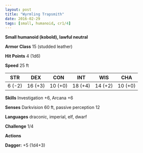 ```yaml
---
layout: post
title: "Wyrmling Trapsmith"
date: 2016-02-29
tags: [small, humanoid, cr1/4]
---
```


**Small humanoid (kobold), lawful neutral**

**Armor Class** 15 (studded leather)

**Hit Points** 4 (1d6)

**Speed** 25 ft

|   STR   |   DEX   |   CON   |   INT   |   WIS   |   CHA   |
|:-----:|:-----:|:-----:|:-----:|:-----:|:-----:|
| 6 (-2) | 16 (+3) | 10 (+0) | 18 (+4) | 14 (+2) | 10 (+0) |

**Skills** Investigation +6, Arcana +6

**Senses** Darkvision 60 ft, passive perception 12

**Languages** draconic, imperial, elf, dwarf

**Challenge** 1/4

**Actions** 

**Dagger:** +5 (1d4+3)